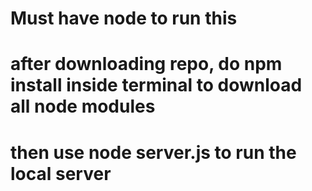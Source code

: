 # Must have node to run this

# after downloading repo, do npm install inside terminal to download all node modules

# then use node server.js to run the local server

